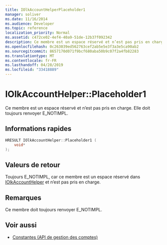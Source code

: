 ```yaml
---
title: IOlkAccountHelperPlaceholder1
manager: soliver
ms.date: 11/16/2014
ms.audience: Developer
ms.topic: reference
localization_priority: Normal
ms.assetid: c472ce02-4ef4-40a9-51de-12b37f092342
description: Ce membre est un espace réservé et n’est pas pris en charge. Elle doit toujours renvoyer E_NOTIMPL.
ms.openlocfilehash: 0c263039ed562763cef2ab5e5e3f3a3e5ca90ab2
ms.sourcegitcommit: 8657170d071f9bcf680aba50b9c07f2a4fb82283
ms.translationtype: MT
ms.contentlocale: fr-FR
ms.lasthandoff: 04/28/2019
ms.locfileid: "33418889"
---
```

# <a name="iolkaccounthelperplaceholder1"></a>IOlkAccountHelper::Placeholder1

Ce membre est un espace réservé et n’est pas pris en charge. Elle doit toujours renvoyer E_NOTIMPL.
  
## <a name="quick-info"></a>Informations rapides

```cpp
HRESULT IOlkAccountHelper::Placeholder1 (  
    void* 
);
```

## <a name="return-values"></a>Valeurs de retour

Toujours E_NOTIMPL, car ce membre est un espace réservé dans [IOlkAccountHelper](iolkaccounthelper.md) et n’est pas pris en charge. 
  
## <a name="remarks"></a>Remarques

Ce membre doit toujours renvoyer E_NOTIMPL.
  
## <a name="see-also"></a>Voir aussi

- [Constantes (API de gestion des comptes)](constants-account-management-api.md)

